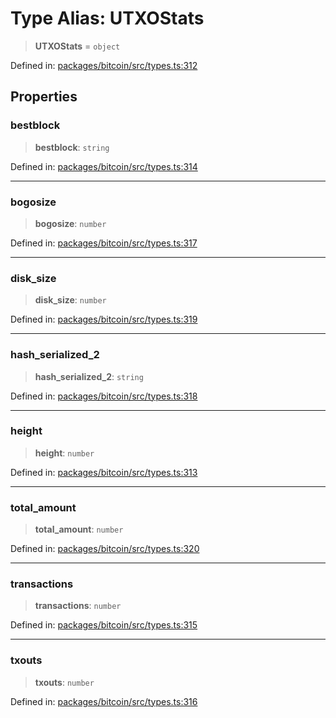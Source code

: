 # Type Alias: UTXOStats

> **UTXOStats** = `object`

Defined in: [packages/bitcoin/src/types.ts:312](https://github.com/dcdpr/did-btcr2-js/blob/c82bc5c69016e1146a0c52c6e6b21621f5abd6d4/packages/bitcoin/src/types.ts#L312)

## Properties

### bestblock

> **bestblock**: `string`

Defined in: [packages/bitcoin/src/types.ts:314](https://github.com/dcdpr/did-btcr2-js/blob/c82bc5c69016e1146a0c52c6e6b21621f5abd6d4/packages/bitcoin/src/types.ts#L314)

***

### bogosize

> **bogosize**: `number`

Defined in: [packages/bitcoin/src/types.ts:317](https://github.com/dcdpr/did-btcr2-js/blob/c82bc5c69016e1146a0c52c6e6b21621f5abd6d4/packages/bitcoin/src/types.ts#L317)

***

### disk\_size

> **disk\_size**: `number`

Defined in: [packages/bitcoin/src/types.ts:319](https://github.com/dcdpr/did-btcr2-js/blob/c82bc5c69016e1146a0c52c6e6b21621f5abd6d4/packages/bitcoin/src/types.ts#L319)

***

### hash\_serialized\_2

> **hash\_serialized\_2**: `string`

Defined in: [packages/bitcoin/src/types.ts:318](https://github.com/dcdpr/did-btcr2-js/blob/c82bc5c69016e1146a0c52c6e6b21621f5abd6d4/packages/bitcoin/src/types.ts#L318)

***

### height

> **height**: `number`

Defined in: [packages/bitcoin/src/types.ts:313](https://github.com/dcdpr/did-btcr2-js/blob/c82bc5c69016e1146a0c52c6e6b21621f5abd6d4/packages/bitcoin/src/types.ts#L313)

***

### total\_amount

> **total\_amount**: `number`

Defined in: [packages/bitcoin/src/types.ts:320](https://github.com/dcdpr/did-btcr2-js/blob/c82bc5c69016e1146a0c52c6e6b21621f5abd6d4/packages/bitcoin/src/types.ts#L320)

***

### transactions

> **transactions**: `number`

Defined in: [packages/bitcoin/src/types.ts:315](https://github.com/dcdpr/did-btcr2-js/blob/c82bc5c69016e1146a0c52c6e6b21621f5abd6d4/packages/bitcoin/src/types.ts#L315)

***

### txouts

> **txouts**: `number`

Defined in: [packages/bitcoin/src/types.ts:316](https://github.com/dcdpr/did-btcr2-js/blob/c82bc5c69016e1146a0c52c6e6b21621f5abd6d4/packages/bitcoin/src/types.ts#L316)
